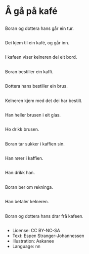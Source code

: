 # Å gå på kafé

##
Boran og dottera hans går ein tur.

##
Dei kjem til ein kafé, og går inn.

##
I kafeen viser kelneren dei eit bord.

##
Boran bestiller ein kaffi.

##
Dottera hans bestiller ein brus.

##
Kelneren kjem med det dei har bestilt.

##
Han heller brusen i eit glas.

##
Ho drikk brusen.

##
Boran tar sukker i kaffien sin.

##
Han rører i kaffien.

##
Han drikk han.

##
Boran ber om rekninga.

##
Han betaler kelneren.

##
Boran og dottera hans drar frå kafeen.

##
* License: CC BY-NC-SA
* Text: Espen Stranger-Johannessen
* Illustration: Aakanee
* Language: nn
